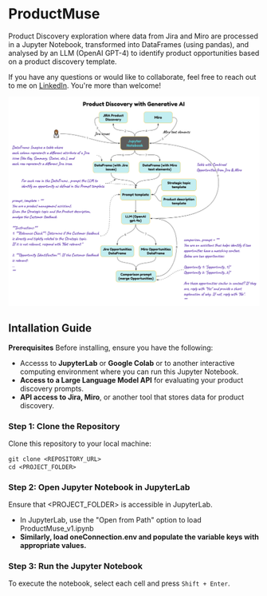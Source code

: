 # ProductMuse
Product Discovery exploration where data from Jira and Miro are processed in a Jupyter Notebook, transformed into DataFrames (using pandas), and analysed by an LLM (OpenAI GPT-4) to identify product opportunities based on a product discovery template.

If you have any questions or would like to collaborate, feel free to reach out to me on [LinkedIn](https://www.linkedin.com/in/jenya-stoeva-60477249/). You're more than welcome!

![ProductMuse](ProductMuse.png "ProductMuse")

## Intallation Guide

<b>Prerequisites</b>
Before installing, ensure you have the following:

* Accesss to <b>JupyterLab</b> or <b>Google Colab</b> or to another interactive computing environment where you can run this Jupyter Notebook.
* <b>Access to a Large Language Model API</b> for evaluating your product discovery prompts.
* <b>API access to Jira, Miro</b>, or another tool that stores data for product discovery.

### Step 1: Clone the Repository

Clone this repository to your local machine:
```
git clone <REPOSITORY_URL>
cd <PROJECT_FOLDER>
```

### Step 2: Open Jupyter Notebook in JupyterLab

Ensure that <PROJECT_FOLDER> is accessible in JupyterLab.
 * In JupyterLab, use the "Open from Path" option to load ProductMuse_v1.ipynb
 * <b>Similarly, load oneConnection.env and populate the variable keys with appropriate values.</b>

### Step 3: Run the Jupyter Notebook

To execute the notebook, select each cell and press ```Shift + Enter```.
